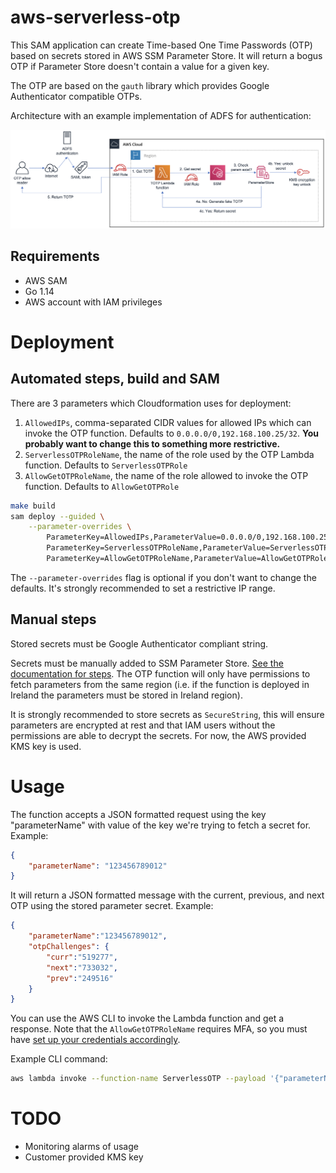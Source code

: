 # aws-serverless-otp

This SAM application can create Time-based One Time Passwords (OTP) based on secrets stored in AWS SSM Parameter Store. It will return a bogus OTP if Parameter Store doesn't contain a value for a given key.

The OTP are based on the `gauth` library which provides Google Authenticator compatible OTPs.

Architecture with an example implementation of ADFS for authentication:

![Example architecture with ADFS for authentication](serverless-otp.png)

## Requirements

* AWS SAM
* Go 1.14
* AWS account with IAM privileges

# Deployment

## Automated steps, build and SAM

There are 3 parameters which Cloudformation uses for deployment:

1. `AllowedIPs`, comma-separated CIDR values for allowed IPs which can invoke the OTP function. Defaults to `0.0.0.0/0,192.168.100.25/32`. **You probably want to change this to something more restrictive.**
2. `ServerlessOTPRoleName`, the name of the role used by the OTP Lambda function. Defaults to `ServerlessOTPRole`
3. `AllowGetOTPRoleName`, the name of the role allowed to invoke the OTP function. Defaults to `AllowGetOTPRole`

```bash
make build
sam deploy --guided \
    --parameter-overrides \
        ParameterKey=AllowedIPs,ParameterValue=0.0.0.0/0,192.168.100.25/32 \
        ParameterKey=ServerlessOTPRoleName,ParameterValue=ServerlessOTPRole \
        ParameterKey=AllowGetOTPRoleName,ParameterValue=AllowGetOTPRole

```
The `--parameter-overrides` flag is optional if you don't want to change the defaults. It's strongly recommended to set a restrictive IP range.

## Manual steps

Stored secrets must be Google Authenticator compliant string.

Secrets must be manually added to SSM Parameter Store. [See the documentation for steps](https://docs.aws.amazon.com/systems-manager/latest/userguide/sysman-paramstore-su-create.html). The OTP function will only have permissions to fetch parameters from the same region (i.e. if the function is deployed in Ireland the parameters must be stored in Ireland region).

It is strongly recommended to store secrets as `SecureString`, this will ensure parameters are encrypted at rest and that IAM users without the permissions are able to decrypt the secrets. For now, the AWS provided KMS key is used.


# Usage
The function accepts a JSON formatted request using the key "parameterName" with value of the key we're trying to fetch a secret for. Example:

```json
{
    "parameterName": "123456789012"
}
```

It will return a JSON formatted message with the current, previous, and next OTP using the stored parameter secret. Example:

```json
{
    "parameterName":"123456789012",
    "otpChallenges": {
        "curr":"519277",
        "next":"733032",
        "prev":"249516"
    }
}
```

You can use the AWS CLI to invoke the Lambda function and get a response. Note that the `AllowGetOTPRoleName` requires MFA, so you must have [set up your credentials accordingly](https://blog.jayway.com/2017/11/22/aws-cli-mfa/).

Example CLI command:
```bash
aws lambda invoke --function-name ServerlessOTP --payload '{"parameterName":"123456789012"}' /dev/stdout
```

# TODO
* Monitoring alarms of usage
* Customer provided KMS key